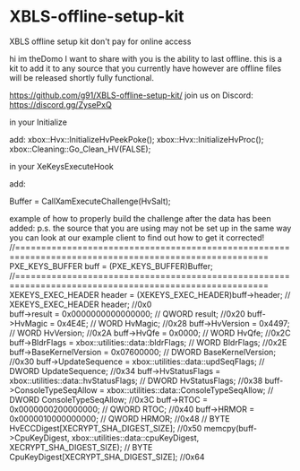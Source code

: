 # XBLS-offline-setup-kit
XBLS offline setup kit don't pay for online access 


hi im theDomo I want to share with you is the ability to last offline.
this is a kit to add it to any source that you currently have however are offline files will be released shortly fully functional.
 
https://github.com/g91/XBLS-offline-setup-kit/
join us on Discord: https://discord.gg/ZysePxQ
 
in your Initialize
 
add:
    xbox::Hvx::InitializeHvPeekPoke();
    xbox::Hvx::InitializeHvProc();
    xbox::Cleaning::Go_Clean_HV(FALSE);
 
in your XeKeysExecuteHook
 
add:
 
Buffer = CallXamExecuteChallenge(HvSalt);


example of how to properly build the challenge after the data has been added:
p.s. the source that you are using may not be set up in the same way you can look at our example client to find out how to get it corrected!
//=======================================================================================================
PXE_KEYS_BUFFER buff = (PXE_KEYS_BUFFER)Buffer;
//=======================================================================================================
XEKEYS_EXEC_HEADER header = (XEKEYS_EXEC_HEADER)buff->header;                               //  XEKEYS_EXEC_HEADER header; //0x0           
buff->result                = 0x0000000000000000;                                           //  QWORD result; //0x20
buff->HvMagic               = 0x4E4E;                                                       //  WORD HvMagic; //0x28
buff->HvVersion             = 0x4497;                                                       //  WORD HvVersion; //0x2A
buff->HvQfe                 = 0x0000;                                                       //  WORD HvQfe; //0x2C
buff->BldrFlags             = xbox::utilities::data::bldrFlags;                             //  WORD BldrFlags; //0x2E
buff->BaseKernelVersion     = 0x07600000;                                                   //  DWORD BaseKernelVersion; //0x30
buff->UpdateSequence        = xbox::utilities::data::updSeqFlags;                           //  DWORD UpdateSequence; //0x34
buff->HvStatusFlags         = xbox::utilities::data::hvStatusFlags;                         //  DWORD HvStatusFlags; //0x38
buff->ConsoleTypeSeqAllow   = xbox::utilities::data::ConsoleTypeSeqAllow;                   //  DWORD ConsoleTypeSeqAllow; //0x3C
buff->RTOC                  = 0x0000000200000000;                                           //  QWORD RTOC; //0x40
buff->HRMOR                 = 0x0000010000000000;                                           //  QWORD HRMOR; //0x48
                                                                                            //  BYTE HvECCDigest[XECRYPT_SHA_DIGEST_SIZE]; //0x50
memcpy(buff->CpuKeyDigest, xbox::utilities::data::cpuKeyDigest, XECRYPT_SHA_DIGEST_SIZE);   //  BYTE CpuKeyDigest[XECRYPT_SHA_DIGEST_SIZE]; //0x64
